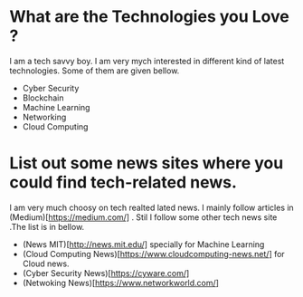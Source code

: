 # What are the Technologies you Love ?
I am a tech savvy boy. I am very mych interested in different kind of latest technologies. Some of them are given bellow.

* Cyber Security
* Blockchain
* Machine Learning 
* Networking
* Cloud Computing

# List out some news sites where you could find tech-related news.

I am very much choosy on tech realted lated news. I mainly follow articles in (Medium)[https://medium.com/] . Stil I follow some other tech news site .The list is in bellow.

* (News MIT)[http://news.mit.edu/] specially for Machine Learning
* (Cloud Computing News)[https://www.cloudcomputing-news.net/] for Cloud news.
* (Cyber Security News)[https://cyware.com/]
* (Netwoking News)[https://www.networkworld.com/]
